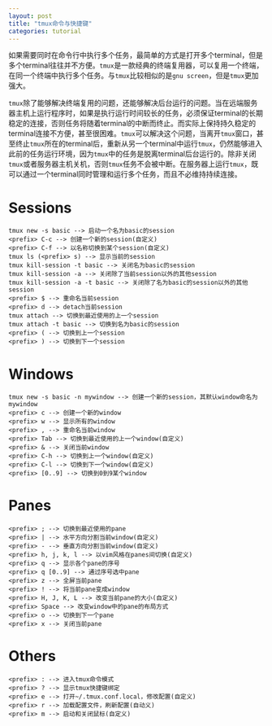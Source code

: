 ```yaml
---
layout: post
title: "tmux命令与快捷键"
categories: tutorial
---
```


如果需要同时在命令行中执行多个任务，最简单的方式是打开多个terminal，但是多个terminal往往并不方便。`tmux`是一款经典的终端复用器，可以复用一个终端，在同一个终端中执行多个任务。与`tmux`比较相似的是`gnu screen`，但是`tmux`更加强大。

`tmux`除了能够解决终端复用的问题，还能够解决后台运行的问题。当在远端服务器主机上运行程序时，如果是执行运行时间较长的任务，必须保证terminal的长期稳定的连接，否则任务将随着terminal的中断而终止。而实际上保持持久稳定的terminal连接不方便，甚至很困难。`tmux`可以解决这个问题，当离开`tmux`窗口，甚至终止`tmux`所在的terminal后，重新从另一个terminal中运行`tmux`，仍然能够进入此前的任务运行环境，因为`tmux`中的任务是脱离terminal后台运行的。除非关闭`tmux`或者服务器主机关机，否则`tmux`任务不会被中断。在服务器上运行`tmux`，既可以通过一个terminal同时管理和运行多个任务，而且不必维持持续连接。

# **Sessions**
```
tmux new -s basic --> 启动一个名为basic的session
<prefix> C-c --> 创建一个新的session(自定义)
<prefix> C-f --> 以名称切换到某个session(自定义)
tmux ls (<prefix> s) --> 显示当前的session
tmux kill-session -t basic --> 关闭名为basic的session
tmux kill-session -a --> 关闭除了当前session以外的其他session
tmux kill-session -a -t basic --> 关闭除了名为basic的session以外的其他session
<prefix> $ --> 重命名当前session
<prefix> d --> detach当前session
tmux attach --> 切换到最近使用的上一个session
tmux attach -t basic --> 切换到名为basic的session
<prefix> ( --> 切换到上一个session
<prefix> ) --> 切换到下一个session
```

# **Windows**
```
tmux new -s basic -n mywindow --> 创建一个新的session，其默认window命名为mywindow
<prefix> c --> 创建一个新的window
<prefix> w --> 显示所有的window
<prefix> , --> 重命名当前window
<prefix> Tab --> 切换到最近使用的上一个window(自定义)
<prefix> & --> 关闭当前window
<prefix> C-h --> 切换到上一个window(自定义)
<prefix> C-l --> 切换到下一个window(自定义)
<prefix> [0..9] --> 切换到0到9某个window
```

# **Panes**
```
<prefix> ; --> 切换到最近使用的pane
<prefix> | --> 水平方向分割当前window(自定义)
<prefix> - --> 垂直方向分割当前window(自定义)
<prefix> h, j, k, l --> 以vim风格在panes间切换(自定义)
<prefix> q --> 显示各个pane的序号
<prefix> q [0..9] --> 通过序号选中pane
<prefix> z --> 全屏当前pane
<prefix> ! --> 将当前pane变成window
<prefix> H, J, K, L --> 改变当前pane的大小(自定义)
<prefix> Space --> 改变window中的pane的布局方式
<prefix> o --> 切换到下一个pane
<prefix> x --> 关闭当前pane
```

# **Others**
```
<prefix> : --> 进入tmux命令模式
<prefix> ? --> 显示tmux快捷键绑定
<prefix> e --> 打开~/.tmux.conf.local，修改配置(自定义)
<prefix> r --> 加载配置文件，刷新配置(自动义)
<prefix> m --> 启动和关闭鼠标(自定义)
```
